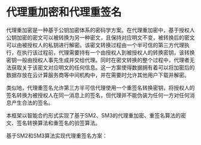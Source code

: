 # 代理重加密和代理重签名

代理重加密是一种基于公钥加密体系的密码学方案。在代理重加密中，基于授权人公钥加密的密文可以被转换为另一种密文，且保持对应明文不变，被转换后的密文可以由被授权人的私钥进行解密。该密文转换过程由一个半可信的第三方代理执行，在执行该过程前，代理需要持有一个由授权人到被授权人的转换密钥，该转换密钥一般由授权人事先生成并交给代理。同时在密文转换的整个过程中，代理者无法获取关于该密文对应明文的任何信息。这一方案使得数据拥有着可以将加密后的数据存放在云计算服务商等中间机构中，并在需要时允许其他用户下载并解密。

类似地，代理重签名允许第三方半可信代理使用一个重签名转换密钥，将授权人的签名转换为被授权人在同一消息上的签名，但代理并不能伪装为任何一方对任何消息产生合法的签名。

本框架以智能合约形式实现了基于SM2、SM3的代理重加密、重签名算法的密文、签名转换算法和重签名的验签算法。



基于SM2和SM3算法实现代理重签名方案：
